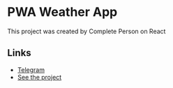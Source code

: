 
# PWA Weather App
This project was created by Complete Person on React

## Links

 - [Telegram](https://t.me/completeperson)
 - [See the project](https://completeperson-weatherapp.netlify.com)
 

